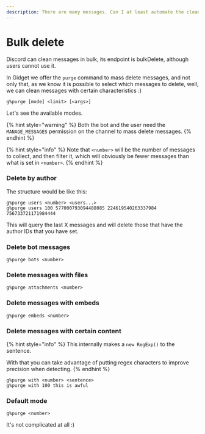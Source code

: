 ```yaml
---
description: There are many messages. Can I at least automate the cleaning?
---
```


# Bulk delete

Discord can clean messages in bulk, its endpoint is bulkDelete, although users cannot use it.

In Gidget we offer the `purge` command to mass delete messages, and not only that, as we know it is possible to select which messages to delete, well, we can clean messages with certain characteristics :\)

```text
g%purge [mode] <limit> [<args>]
```

Let's see the available modes.

{% hint style="warning" %}
Both the bot and the user need the `MANAGE_MESSAGES` permission on the channel to mass delete messages.
{% endhint %}

{% hint style="info" %}
Note that `<number>` will be the number of messages to collect, and then filter it, which will obviously be fewer messages than what is set in `<number>`.
{% endhint %}

### Delete by author

The structure would be like this:

```text
g%purge users <number> <users...>
g%purge users 100 577000793094488085 224619540263337984 756733721171984444
```

This will query the last X messages and will delete those that have the author IDs that you have set.

### Delete bot messages

```text
g%purge bots <number>
```

### Delete messages with files

```text
g%purge attachments <number>
```

### Delete messages with embeds

```text
g%purge embeds <number>
```

### Delete messages with certain content

{% hint style="info" %}
This internally makes a `new RegExp()` to the sentence.

With that you can take advantage of putting regex characters to improve precision when detecting.
{% endhint %}

```text
g%purge with <number> <sentence>
g%purge with 100 this is awful
```

### Default mode

```text
g%purge <number>
```

It's not complicated at all :\)

